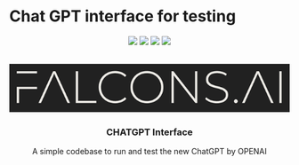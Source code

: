 

# Chat GPT interface for testing

<div id="top"></div>
<div align="center">

![](https://img.shields.io/badge/License-MIT-blue)
![](https://img.shields.io/github/issues/mstatt/jetson-interface_installer)
![](https://img.shields.io/github/forks/mstatt/jetson-interface_installer)
![](https://img.shields.io/badge/BASH-LINUX-brightgreen)
 
</div>



<!-- PROJECT LOGO -->
<br />
<div align="center">
  <a href="https://github.com/mstatt/chatGPT">
    <img src="assets/falcons-logo2.png" alt="Logo" >
  </a>

  <h3 align="center">
CHATGPT Interface</h3>

  <p align="center">
    A simple codebase to run and test the new ChatGPT by OPENAI
    <br />

  </p>
</div>
